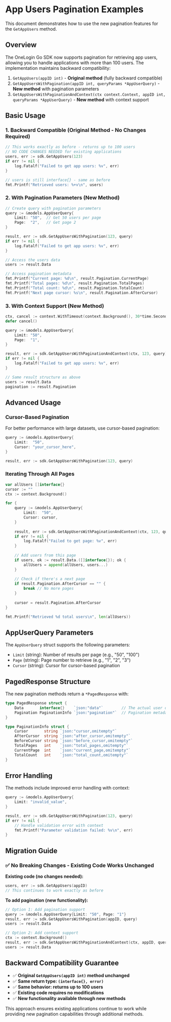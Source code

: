 # App Users Pagination Examples

This document demonstrates how to use the new pagination features for the `GetAppUsers` method.

## Overview

The OneLogin Go SDK now supports pagination for retrieving app users, allowing you to handle applications with more than 100 users. The implementation maintains backward compatibility:

1. `GetAppUsers(appID int)` - **Original method** (fully backward compatible) 
2. `GetAppUsersWithPagination(appID int, queryParams *AppUserQuery)` - **New method** with pagination parameters
3. `GetAppUsersWithPaginationAndContext(ctx context.Context, appID int, queryParams *AppUserQuery)` - **New method** with context support

## Basic Usage

### 1. Backward Compatible (Original Method - No Changes Required)

```go
// This works exactly as before - returns up to 100 users
// NO CODE CHANGES NEEDED for existing applications
users, err := sdk.GetAppUsers(123)
if err != nil {
    log.Fatalf("Failed to get app users: %v", err)
}

// users is still interface{} - same as before
fmt.Printf("Retrieved users: %+v\n", users)
```

### 2. With Pagination Parameters (New Method)

```go
// Create query with pagination parameters
query := &models.AppUserQuery{
    Limit: "50",  // Get 50 users per page
    Page:  "2",   // Get page 2
}

result, err := sdk.GetAppUsersWithPagination(123, query)
if err != nil {
    log.Fatalf("Failed to get app users: %v", err)
}

// Access the users data
users := result.Data

// Access pagination metadata
fmt.Printf("Current page: %d\n", result.Pagination.CurrentPage)
fmt.Printf("Total pages: %d\n", result.Pagination.TotalPages)
fmt.Printf("Total count: %d\n", result.Pagination.TotalCount)
fmt.Printf("Next page cursor: %s\n", result.Pagination.AfterCursor)
```

### 3. With Context Support (New Method)

```go
ctx, cancel := context.WithTimeout(context.Background(), 30*time.Second)
defer cancel()

query := &models.AppUserQuery{
    Limit: "50",
    Page:  "1",
}

result, err := sdk.GetAppUsersWithPaginationAndContext(ctx, 123, query)
if err != nil {
    log.Fatalf("Failed to get app users: %v", err)
}

// Same result structure as above
users := result.Data
pagination := result.Pagination
```

## Advanced Usage

### Cursor-Based Pagination

For better performance with large datasets, use cursor-based pagination:

```go
query := &models.AppUserQuery{
    Limit:  "50",
    Cursor: "your_cursor_here",
}

result, err := sdk.GetAppUsersWithPagination(123, query)
```

### Iterating Through All Pages

```go
var allUsers []interface{}
cursor := ""
ctx := context.Background()

for {
    query := &models.AppUserQuery{
        Limit:  "50",
        Cursor: cursor,
    }
    
    result, err := sdk.GetAppUsersWithPaginationAndContext(ctx, 123, query)
    if err != nil {
        log.Fatalf("Failed to get page: %v", err)
    }
    
    // Add users from this page
    if users, ok := result.Data.([]interface{}); ok {
        allUsers = append(allUsers, users...)
    }
    
    // Check if there's a next page
    if result.Pagination.AfterCursor == "" {
        break // No more pages
    }
    
    cursor = result.Pagination.AfterCursor
}

fmt.Printf("Retrieved %d total users\n", len(allUsers))
```

## AppUserQuery Parameters

The `AppUserQuery` struct supports the following parameters:

- `Limit` (string): Number of results per page (e.g., "50", "100")
- `Page` (string): Page number to retrieve (e.g., "1", "2", "3")
- `Cursor` (string): Cursor for cursor-based pagination

## PagedResponse Structure

The new pagination methods return a `*PagedResponse` with:

```go
type PagedResponse struct {
    Data       interface{}    `json:"data"`        // The actual user data
    Pagination PaginationInfo `json:"pagination"`  // Pagination metadata
}

type PaginationInfo struct {
    Cursor       string `json:"cursor,omitempty"`
    AfterCursor  string `json:"after_cursor,omitempty"`
    BeforeCursor string `json:"before_cursor,omitempty"`
    TotalPages   int    `json:"total_pages,omitempty"`
    CurrentPage  int    `json:"current_page,omitempty"`
    TotalCount   int    `json:"total_count,omitempty"`
}
```

## Error Handling

The methods include improved error handling with context:

```go
query := &models.AppUserQuery{
    Limit: "invalid_value",
}

result, err := sdk.GetAppUsersWithPagination(123, query)
if err != nil {
    // Handle validation error with context
    fmt.Printf("Parameter validation failed: %v\n", err)
}
```

## Migration Guide

### ✅ **No Breaking Changes - Existing Code Works Unchanged**

**Existing code (no changes needed):**
```go
users, err := sdk.GetAppUsers(appID)
// This continues to work exactly as before
```

**To add pagination (new functionality):**
```go
// Option 1: Add pagination support
query := &models.AppUserQuery{Limit: "50", Page: "1"}
result, err := sdk.GetAppUsersWithPagination(appID, query)
users := result.Data

// Option 2: Add context support
ctx := context.Background()
result, err := sdk.GetAppUsersWithPaginationAndContext(ctx, appID, query)
users := result.Data
```

## Backward Compatibility Guarantee

- ✅ **Original `GetAppUsers(appID int)` method unchanged**
- ✅ **Same return type: `(interface{}, error)`**
- ✅ **Same behavior: returns up to 100 users**
- ✅ **Existing code requires no modifications**
- ✅ **New functionality available through new methods**

This approach ensures existing applications continue to work while providing new pagination capabilities through additional methods.